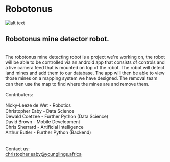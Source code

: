 # Robotonus

![alt text](https://cdn.discordapp.com/attachments/709387034879328316/801341258157129728/WhatsApp_Image_2020-10-29_at_10.05.16_AM.jpeg)

Robotonus mine detector robot.
--------------------------------------------------
\
The robotonus mine detecting robot is a project we're working on, the robot will be able to be controlled via an android app that consists of controls and a live camera feed that is mounted on top of the robot. The robot will detect land mines and add them to our database. The app will then be able to view those mines on a mapping system we have designed. The removal team can then use the map to find where the mines are and remove them.
\
\
Contributers:\
\
Nicky-Leeze de Wet - Robotics\
Christopher Eaby   - Data Science\
Dewald Coetzee     - Further Python (Data Science)\
David Brown        - Mobile Development\
Chris Sherrard     - Artificial Intelligence\
Arthur Butler      - Further Python (Backend)\
\
\
Contact us:\
christopher.eaby@younglings.africa
